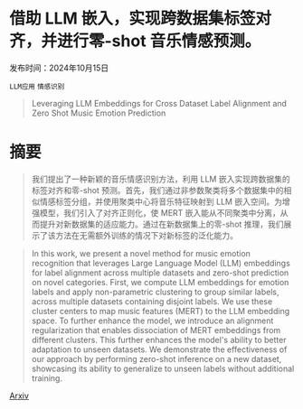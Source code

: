 # 借助 LLM 嵌入，实现跨数据集标签对齐，并进行零-shot 音乐情感预测。

发布时间：2024年10月15日

`LLM应用` `情感识别`

> Leveraging LLM Embeddings for Cross Dataset Label Alignment and Zero Shot Music Emotion Prediction

# 摘要

> 我们提出了一种新颖的音乐情感识别方法，利用 LLM 嵌入实现跨数据集的标签对齐和零-shot 预测。首先，我们通过非参数聚类将多个数据集中的相似情感标签分组，并使用聚类中心将音乐特征映射到 LLM 嵌入空间。为增强模型，我们引入了对齐正则化，使 MERT 嵌入能从不同聚类中分离，从而提升对新数据集的适应能力。通过在新数据集上的零-shot 推理，我们展示了该方法在无需额外训练的情况下对新标签的泛化能力。

> In this work, we present a novel method for music emotion recognition that leverages Large Language Model (LLM) embeddings for label alignment across multiple datasets and zero-shot prediction on novel categories. First, we compute LLM embeddings for emotion labels and apply non-parametric clustering to group similar labels, across multiple datasets containing disjoint labels. We use these cluster centers to map music features (MERT) to the LLM embedding space. To further enhance the model, we introduce an alignment regularization that enables dissociation of MERT embeddings from different clusters. This further enhances the model's ability to better adaptation to unseen datasets. We demonstrate the effectiveness of our approach by performing zero-shot inference on a new dataset, showcasing its ability to generalize to unseen labels without additional training.

[Arxiv](https://arxiv.org/abs/2410.11522)